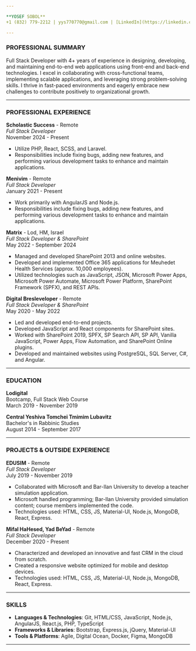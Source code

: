 ```yaml
---

**YOSEF SOBOL**  
+1 (832) 779-2212 | yys770770@gmail.com | [LinkedIn](https://linkedin.com/in/yossi-sobol)

---
```


### PROFESSIONAL SUMMARY
Full Stack Developer with 4+ years of experience in designing, developing, and maintaining end-to-end web applications using front-end and back-end technologies. I excel in collaborating with cross-functional teams, implementing scalable applications, and leveraging strong problem-solving skills. I thrive in fast-paced environments and eagerly embrace new challenges to contribute positively to organizational growth.

---

### PROFESSIONAL EXPERIENCE

**Scholastic Success** - Remote  
*Full Stack Developer*  
November 2024 - Present  
- Utilize PHP, React, SCSS, and Laravel.
- Responsibilities include fixing bugs, adding new features, and performing various development tasks to enhance and maintain applications.

**Menivim** - Remote  
*Full Stack Developer*  
January 2021 - Present  
- Work primarily with AngularJS and Node.js.
- Responsibilities include fixing bugs, adding new features, and performing various development tasks to enhance and maintain applications.

**Matrix** - Lod, HM, Israel  
*Full Stack Developer & SharePoint*  
May 2022 - September 2024  
- Managed and developed SharePoint 2013 and online websites.
- Developed and implemented Office 365 applications for Meuhedet Health Services (approx. 10,000 employees).
- Utilized technologies such as JavaScript, JSON, Microsoft Power Apps, Microsoft Power Automate, Microsoft Power Platform, SharePoint Framework (SPFX), and REST APIs.

**Digital Bresleveloper** - Remote  
*Full Stack Developer & SharePoint*  
May 2020 - May 2022  
- Led and developed end-to-end projects.
- Developed JavaScript and React components for SharePoint sites.
- Worked with SharePoint 2019, SPFX, SP Search API, SP API, Vanilla JavaScript, Power Apps, Flow Automation, and SharePoint Online plugins.
- Developed and maintained websites using PostgreSQL, SQL Server, C#, and Angular.

---

### EDUCATION

**Lodigital**  
Bootcamp, Full Stack Web Course  
March 2019 - November 2019

**Central Yeshiva Tomchei Tmimim Lubavitz**  
Bachelor's in Rabbinic Studies  
August 2014 - September 2017

---

### PROJECTS & OUTSIDE EXPERIENCE

**EDUSIM** - Remote  
*Full Stack Developer*  
July 2019 - November 2019  
- Collaborated with Microsoft and Bar-Ilan University to develop a teacher simulation application.
- Microsoft handled programming; Bar-Ilan University provided simulation content; course members implemented the code.
- Technologies used: HTML, CSS, JS, Material-UI, Node.js, MongoDB, React, Express.

**Mifal HaHesed, Yad BeYad** - Remote  
*Full Stack Developer*  
December 2020 - Present  
- Characterized and developed an innovative and fast CRM in the cloud from scratch.
- Created a responsive website optimized for mobile and desktop devices.
- Technologies used: HTML, CSS, JS, Material-UI, Node.js, MongoDB, React, Express.

---

### SKILLS

- **Languages & Technologies**: Git, HTML/CSS, JavaScript, Node.js, AngularJS, React.js, PHP, TypeScript
- **Frameworks & Libraries**: Bootstrap, Express.js, jQuery, Material-UI
- **Tools & Platforms**: Agile, Digital Ocean, Docker, Figma, MongoDB

---
